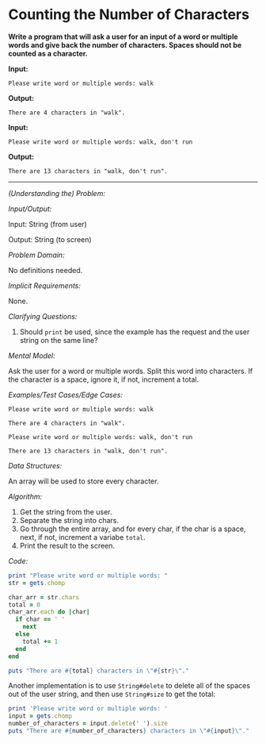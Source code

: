 # Counting the Number of Characters

**Write a program that will ask a user for an input of a word or multiple words and give back the number of characters. Spaces should not be counted as a character.**

**Input:**

```plaintext
Please write word or multiple words: walk
```

**Output:**

```plaintext
There are 4 characters in "walk".
```

**Input:**

```plaintext
Please write word or multiple words: walk, don't run
```

**Output:**

```plaintext
There are 13 characters in "walk, don't run".
```

---

*(Understanding the) Problem:*

*Input/Output:*

Input: String (from user)

Output: String (to screen)

*Problem Domain:*

No definitions needed.

*Implicit Requirements:*

None.

*Clarifying Questions:*

1. Should `print` be used, since the example has the request and the user string on the same line?

*Mental Model:*

Ask the user for a word or multiple words. Split this word into characters. If the character is a space, ignore it, if not, increment a total.

*Examples/Test Cases/Edge Cases:*

```plaintext
Please write word or multiple words: walk
```

```plaintext
There are 4 characters in "walk".
```

```plaintext
Please write word or multiple words: walk, don't run
```

```plaintext
There are 13 characters in "walk, don't run".
```

*Data Structures:*

An array will be used to store every character.

*Algorithm:*

1. Get the string from the user.
2. Separate the string into chars.
3. Go through the entire array, and for every char, if  the char is a space, next, if not, increment a variabe `total`.
4. Print the result to the screen.

*Code:*

```ruby
print "Please write word or multiple words: "
str = gets.chomp

char_arr = str.chars
total = 0
char_arr.each do |char|
  if char == ' '
    next
  else
    total += 1
  end
end

puts "There are #{total} characters in \"#{str}\"."
```

Another implementation is to use `String#delete` to delete all of the spaces out of the user string, and then use `String#size` to get the total:

```ruby
print 'Please write word or multiple words: '
input = gets.chomp
number_of_characters = input.delete(' ').size
puts "There are #{number_of_characters} characters in \"#{input}\"."
```

